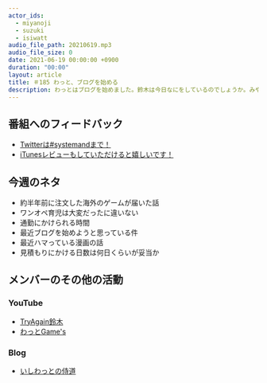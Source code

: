 ```yaml
---
actor_ids:
  - miyanoji
  - suzuki
  - isiwatt
audio_file_path: 20210619.mp3
audio_file_size: 0
date: 2021-06-19 00:00:00 +0900
duration: "00:00"
layout: article
title: ＃185 わっと、ブログを始める
description: わっとはブログを始めました。鈴木は今日なにをしているのでしょうか。みやのじの耳鳴りは翌日に治まりましたが、チョットイタイです。
---
```

## 番組へのフィードバック
* [Twitterは#systemandまで！](https://twitter.com/search?q=%23systemand)
* [iTunesレビューもしていただけると嬉しいです！](https://itunes.apple.com/jp/podcast/systemand-online/id1205168408?mt=2)

## 今週のネタ
* 約半年前に注文した海外のゲームが届いた話
* ワンオペ育児は大変だったに違いない
* 通勤にかけられる時間
* 最近ブログを始めようと思っている件
* 最近ハマっている漫画の話
* 見積もりにかける日数は何日くらいが妥当か

## メンバーのその他の活動
### YouTube
* [TryAgain鈴木](https://www.youtube.com/channel/UCEyw4pWNI8M4Sg1bF1um5PQ)
* [わっとGame's](https://www.youtube.com/channel/UCd5bf_tDgYMtbKbnGNSW7-Q)

### Blog
* [いしわっとの侍道](https://watt.games)

